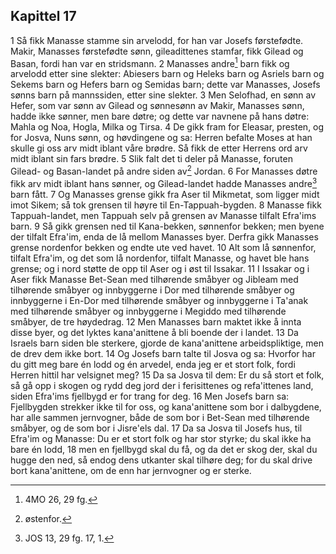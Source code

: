 ## Kapittel 17

1 Så fikk Manasse stamme sin arvelodd, for han var Josefs førstefødte. Makir, Manasses førstefødte sønn, gileadittenes stamfar, fikk Gilead og Basan, fordi han var en stridsmann.
2 Manasses andre[^1] barn fikk og arvelodd etter sine slekter: Abiesers barn og Heleks barn og Asriels barn og Sekems barn og Hefers barn og Semidas barn; dette var Manasses, Josefs sønns barn på mannssiden, etter sine slekter.
3 Men Selofhad, en sønn av Hefer, som var sønn av Gilead og sønnesønn av Makir, Manasses sønn, hadde ikke sønner, men bare døtre; og dette var navnene på hans døtre: Mahla og Noa, Hogla, Milka og Tirsa.
4 De gikk fram for Eleasar, presten, og for Josva, Nuns sønn, og høvdingene og sa: Herren befalte Moses at han skulle gi oss arv midt iblant våre brødre. Så fikk de etter Herrens ord arv midt iblant sin fars brødre.
5 Slik falt det ti deler på Manasse, foruten Gilead- og Basan-landet på andre siden av[^2] Jordan.
6 For Manasses døtre fikk arv midt iblant hans sønner, og Gilead-landet hadde Manasses andre[^3] barn fått.
7 Og Manasses grense gikk fra Aser til Mikmetat, som ligger midt imot Sikem; så tok grensen til høyre til En-Tappuah-bygden.
8 Manasse fikk Tappuah-landet, men Tappuah selv på grensen av Manasse tilfalt Efra'ims barn.
9 Så gikk grensen ned til Kana-bekken, sønnenfor bekken; men byene der tilfalt Efra'im, enda de lå mellom Manasses byer. Derfra gikk Manasses grense nordenfor bekken og endte ute ved havet.
10 Alt som lå sønnenfor, tilfalt Efra'im, og det som lå nordenfor, tilfalt Manasse, og havet ble hans grense; og i nord støtte de opp til Aser og i øst til Issakar.
11 I Issakar og i Aser fikk Manasse Bet-Sean med tilhørende småbyer og Jibleam med tilhørende småbyer og innbyggerne i Dor med tilhørende småbyer og innbyggerne i En-Dor med tilhørende småbyer og innbyggerne i Ta'anak med tilhørende småbyer og innbyggerne i Megiddo med tilhørende småbyer, de tre høydedrag.
12 Men Manasses barn maktet ikke å innta disse byer, og det lyktes kana'anittene å bli boende der i landet.
13 Da Israels barn siden ble sterkere, gjorde de kana'anittene arbeidspliktige, men de drev dem ikke bort.
14 Og Josefs barn talte til Josva og sa: Hvorfor har du gitt meg bare én lodd og én arvedel, enda jeg er et stort folk, fordi Herren hittil har velsignet meg?
15 Da sa Josva til dem: Er du så stort et folk, så gå opp i skogen og rydd deg jord der i ferisittenes og refa'ittenes land, siden Efra'ims fjellbygd er for trang for deg.
16 Men Josefs barn sa: Fjellbygden strekker ikke til for oss, og kana'anittene som bor i dalbygdene, har alle sammen jernvogner, både de som bor i Bet-Sean med tilhørende småbyer, og de som bor i Jisre'els dal.
17 Da sa Josva til Josefs hus, til Efra'im og Manasse: Du er et stort folk og har stor styrke; du skal ikke ha bare én lodd,
18 men en fjellbygd skal du få, og da det er skog der, skal du hugge den ned, så endog dens utkanter skal tilhøre deg; for du skal drive bort kana'anittene, om de enn har jernvogner og er sterke.

[^1]:  4MO 26, 29 fg.
[^2]:  østenfor.
[^3]:  JOS 13, 29 fg. 17, 1.
